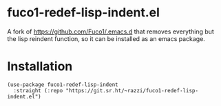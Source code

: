 # fuco1-redef-lisp-indent.el

A fork of https://github.com/Fuco1/.emacs.d that removes everything but
the lisp reindent function, so it can be installed as an emacs package.

# Installation

```elisp
(use-package fuco1-redef-lisp-indent
  :straight (:repo "https://git.sr.ht/~razzi/fuco1-redef-lisp-indent.el")
```
